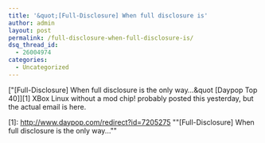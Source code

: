 ```yaml
---
title: '&quot;[Full-Disclosure] When full disclosure is'
author: admin
layout: post
permalink: /full-disclosure-when-full-disclosure-is/
dsq_thread_id:
  - 26004974
categories:
  - Uncategorized
---
```

["[Full-Disclosure] When full disclosure is the only way&#8230;&quot [Daypop Top 40]][1] XBox Linux without a mod chip! probably posted this yesterday, but the actual email is here.

 [1]: http://www.daypop.com/redirect?id=7205275 ""[Full-Disclosure] When full disclosure is the only way...""